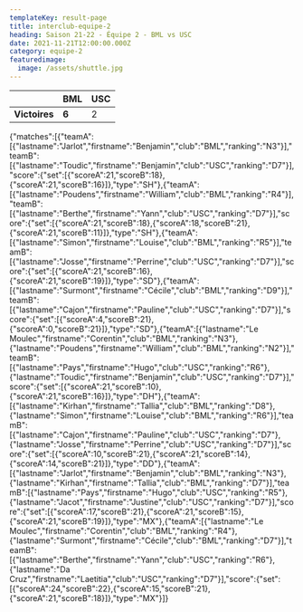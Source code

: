 ```yaml
---
templateKey: result-page
title: interclub-equipe-2
heading: Saison 21-22 - Équipe 2 - BML vs USC
date: 2021-11-21T12:00:00.000Z
category: equipe-2
featuredimage:
  image: /assets/shuttle.jpg
---
```

|               | BML   | USC |
| ------------- | ----- | --- |
| **Victoires** | **6** | 2   |

<scoreboard>{"matches":[{"teamA":[{"lastname":"Jarlot","firstname":"Benjamin","club":"BML","ranking":"N3"}],"teamB":[{"lastname":"Toudic","firstname":"Benjamin","club":"USC","ranking":"D7"}],"score":{"set":[{"scoreA":21,"scoreB":18},{"scoreA":21,"scoreB":16}]},"type":"SH"},{"teamA":[{"lastname":"Poudens","firstname":"William","club":"BML","ranking":"R4"}],"teamB":[{"lastname":"Berthe","firstname":"Yann","club":"USC","ranking":"D7"}],"score":{"set":[{"scoreA":21,"scoreB":18},{"scoreA":18,"scoreB":21},{"scoreA":21,"scoreB":11}]},"type":"SH"},{"teamA":[{"lastname":"Simon","firstname":"Louise","club":"BML","ranking":"R5"}],"teamB":[{"lastname":"Josse","firstname":"Perrine","club":"USC","ranking":"D7"}],"score":{"set":[{"scoreA":21,"scoreB":16},{"scoreA":21,"scoreB":19}]},"type":"SD"},{"teamA":[{"lastname":"Surmont","firstname":"Cécile","club":"BML","ranking":"D9"}],"teamB":[{"lastname":"Cajon","firstname":"Pauline","club":"USC","ranking":"D7"}],"score":{"set":[{"scoreA":4,"scoreB":21},{"scoreA":0,"scoreB":21}]},"type":"SD"},{"teamA":[{"lastname":"Le Moulec","firstname":"Corentin","club":"BML","ranking":"N3"},{"lastname":"Poudens","firstname":"William","club":"BML","ranking":"N2"}],"teamB":[{"lastname":"Pays","firstname":"Hugo","club":"USC","ranking":"R6"},{"lastname":"Toudic","firstname":"Benjamin","club":"USC","ranking":"D7"}],"score":{"set":[{"scoreA":21,"scoreB":10},{"scoreA":21,"scoreB":16}]},"type":"DH"},{"teamA":[{"lastname":"Kirhan","firstname":"Tallia","club":"BML","ranking":"D8"},{"lastname":"Simon","firstname":"Louise","club":"BML","ranking":"R6"}],"teamB":[{"lastname":"Cajon","firstname":"Pauline","club":"USC","ranking":"D7"},{"lastname":"Josse","firstname":"Perrine","club":"USC","ranking":"D7"}],"score":{"set":[{"scoreA":10,"scoreB":21},{"scoreA":21,"scoreB":14},{"scoreA":14,"scoreB":21}]},"type":"DD"},{"teamA":[{"lastname":"Jarlot","firstname":"Benjamin","club":"BML","ranking":"N3"},{"lastname":"Kirhan","firstname":"Tallia","club":"BML","ranking":"D7"}],"teamB":[{"lastname":"Pays","firstname":"Hugo","club":"USC","ranking":"R5"},{"lastname":"Jacot","firstname":"Justine","club":"USC","ranking":"D7"}],"score":{"set":[{"scoreA":17,"scoreB":21},{"scoreA":21,"scoreB":15},{"scoreA":21,"scoreB":19}]},"type":"MX"},{"teamA":[{"lastname":"Le Moulec","firstname":"Corentin","club":"BML","ranking":"R4"},{"lastname":"Surmont","firstname":"Cécile","club":"BML","ranking":"D7"}],"teamB":[{"lastname":"Berthe","firstname":"Yann","club":"USC","ranking":"R6"},{"lastname":"Da Cruz","firstname":"Laetitia","club":"USC","ranking":"D7"}],"score":{"set":[{"scoreA":24,"scoreB":22},{"scoreA":15,"scoreB":21},{"scoreA":21,"scoreB":18}]},"type":"MX"}]}</scoreboard>